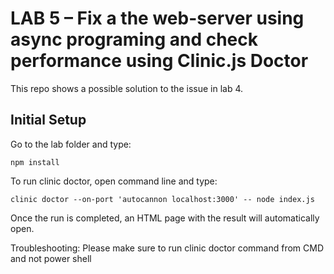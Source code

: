 # LAB 5 – Fix a the web-server using async programing and check performance using Clinic.js Doctor
This repo shows a possible solution to the issue in lab 4.
## Initial Setup
Go to the lab folder and type:
```
npm install
```

To run clinic doctor, open command line and type:
```
clinic doctor --on-port 'autocannon localhost:3000' -- node index.js
```
Once the run is completed, an HTML page with the result will automatically open.

Troubleshooting:
Please make sure to run clinic doctor command from CMD and not power shell